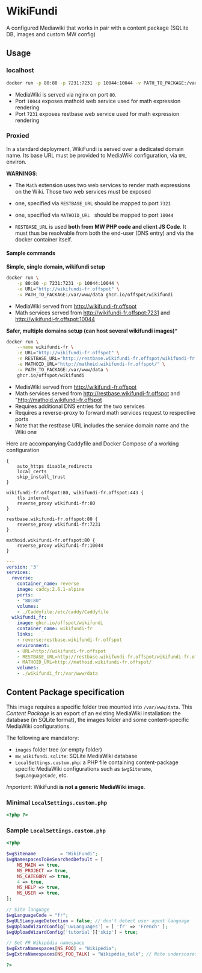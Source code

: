WikiFundi
=========

A configured Mediawiki that works in pair with a content package (SQLite DB, images and custom MW config)

## Usage

### localhost

```sh
docker run -p 80:80 -p 7231:7231 -p 10044:10044 -v PATH_TO_PACKAGE:/var/www/data ghcr.io/offspot/wikifundi
```

- MediaWiki is served via nginx on port `80`.
- Port `10044` exposes mathoid web service used for math expression rendering
- Port `7231` exposes restbase web service used for math expression rendering

### Proxied

In a standard deployment, WikiFundi is served over a dedicated domain name. Its base URL must be provided to MediaWiki configuration, via `URL` environ.

**WARNINGS**:

- The `Math` extension uses two web services to render math expressions on the Wiki. Those two web services must be exposed

- one, specified via `RESTBASE_URL` should be mapped to port `7321`
- one, specified via `MATHOID_URL ` should be mapped to port `10044`
- `RESTBASE_URL` is used **both from MW PHP code and client JS Code**. It must thus be resolvable from both the end-user (DNS entry) and via the docker container itself.

#### Sample commands

**Simple, single domain, wikifundi setup**

```sh
docker run \
    -p 80:80 -p 7231:7231 -p 10044:10044 \
    -e URL="http://wikifundi-fr.offspot" \
    -v PATH_TO_PACKAGE:/var/www/data ghcr.io/offspot/wikifundi
```

- MediaWiki served from http://wikifundi-fr.offspot
- Math services served from http://wikifundi-fr.offspot:7231 and http://wikifundi-fr.offspot:10044

**Safer, multiple domains setup (can host several wikifundi images)***


```sh
docker run \
    --name wikifundi-fr \
    -e URL="http://wikifundi-fr.offspot" \
    -e RESTBASE_URL="http://restbase.wikifundi-fr.offspot/wikifundi-fr.offspot/" \
    -e MATHOID_URL="http://mathoid.wikifundi-fr.offspot/" \
    -v PATH_TO_PACKAGE:/var/www/data \
    ghcr.io/offspot/wikifundi
```

- MediaWiki served from http://wikifundi-fr.offspot
- Math services served from http://restbase.wikifundi-fr.offspot and "http://mathoid.wikifundi-fr.offspot
- Requires additional DNS entries for the two services
- Requires a reverse-proxy to forward math services request to respective ports
- Note that the restbase URL includes the service domain name and the Wiki one

Here are accompanying Caddyfile and Docker Compose of a working configuration

```
{
    auto_https disable_redirects
    local_certs
    skip_install_trust
}

wikifundi-fr.offspot:80, wikifundi-fr.offspot:443 {
    tls internal
    reverse_proxy wikifundi-fr:80
}

restbase.wikifundi-fr.offspot:80 {
    reverse_proxy wikifundi-fr:7231
}

mathoid.wikifundi-fr.offspot:80 {
    reverse_proxy wikifundi-fr:10044
}
```

```yaml
---
version: '3'
services:
  reverse:
    container_name: reverse
    image: caddy:2.6.1-alpine
    ports:
    - "80:80"
    volumes:
    - ./Caddyfile:/etc/caddy/Caddyfile
  wikifundi_fr:
    image: ghcr.io/offspot/wikifundi
    container_name: wikifundi-fr
    links:
    - reverse:restbase.wikifundi-fr.offspot
    environment:
    - URL=http://wikifundi-fr.offspot
    - RESTBASE_URL=http://restbase.wikifundi-fr.offspot/wikifundi-fr.offspot/
    - MATHOID_URL=http://mathoid.wikifundi-fr.offspot/
    volumes:
    - ./wikifundi_fr:/var/www/data
```



## Content Package specification

This image requires a specific folder tree mounted into `/var/www/data`. This *Content Package* is an export of an existing MediaWiki installation: the database (in SQLite format), the images folder and some content-specific MediaWiki configurations.

The following are mandatory:

- `images` folder tree (or empty folder)
- `mw_wikifundi.sqlite`: SQLite MediaWiki database
- `LocalSettings.custom.php`: a PHP file containing content-package specific MediaWiki configurations such as `$wgSitename`, `$wgLanguageCode`, etc.

_Important_: WikiFundi **is not a generic MediaWiki image**.

### Minimal `LocalSettings.custom.php`

```php
<?php ?>
```

### Sample `LocalSettings.custom.php`

```php
<?php

$wgSitename         = "WikiFundi";
$wgNamespacesToBeSearchedDefault = [
	NS_MAIN => true,
	NS_PROJECT => true,
	NS_CATEGORY => true,
	4 => true,
	NS_HELP => true,
	NS_USER => true,
];

// Site language
$wgLanguageCode = "fr";
$wgULSLanguageDetection = false; // don't detect user agent language
$wgUploadWizardConfig['uwLanguages'] = [ 'fr' => 'French' ];
$wgUploadWizardConfig['tutorial']['skip'] = true;

// Set FR Wikipédia namespace
$wgExtraNamespaces[NS_FOO] = "Wikipédia";
$wgExtraNamespaces[NS_FOO_TALK] = "Wikipédia_talk"; // Note underscores in the namespace name.

?>
```